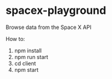 # spacex-playground
Browse data from the Space X API

How to:
1. npm install
2. npm run start
3. cd client
4. npm start
